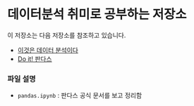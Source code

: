 # 데이터분석 취미로 공부하는 저장소

이 저장소는 다음 저장소를 참조하고 있습니다.
- [이것은 데이터 분석이다](https://github.com/yoonkt200/python-data-analysis)
- [Do it! 판다스](https://github.com/easysIT/doit_pandas)

### 파일 설명
- `pandas.ipynb` : 판다스 공식 문서를 보고 정리함